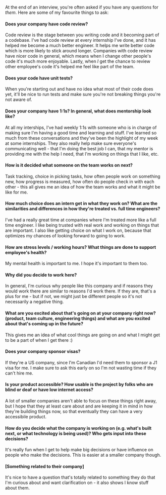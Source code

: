At the end of an interview, you're often asked if you have any questions for *them*. Here are some of my favourite things to ask:

#### Does your company have code review?

Code review is the stage between you writing code and it becoming part of a codebase. I've had code review at every internship I've done, and it has helped me become a much better engineer. It helps me write better code which is more likely to stick around longer. Companies with code review have nicer code in general, which means when I change other people's code it's much more enjoyable. Lastly, when *I* get the chance to review other employee's code it's helped me feel like part of the team.

#### Does your code have unit tests?

When you're starting out and have no idea what most of their code does yet, it'll be nice to run tests and make sure you're not breaking things you're not aware of.

#### Does your company have 1:1s? In general, what does mentorship look like?

At all my interships, I've had weekly 1:1s with someone who is in charge of making sure I'm having a good time and learning and stuff. I've learned so much from these conversations and they've been the highlight of my week at some internships. They also really help make sure everyone's communicating well - that I'm doing the best job I can, that my mentor is providing me with the help I need, that I'm working on things that I like, etc.

#### How is it decided what someone on the team works on next?

Task tracking, choice in picking tasks, how often people work on something new, how progress is measured, how often do people check in with each other - this all gives me an idea of how the team works and what it might be like for me.


#### How much choice does an intern get in what they work on? What are the similarities and differences in how they're treated vs. full time engineers?

I've had a really great time at companies where I'm treated more like a full time engineer. I like being trusted with real work and working on things that are important. I also like getting choice on what I work on, because that optimizes my chances of looking forward to going to work.


#### How are stress levels / working hours? What things are done to support employee's health?

My mental health is important to me. I hope it's important to them too.


#### Why did you decide to work here?

In general, I'm curious why people like this company and if reasons they would work there are similar to reasons I'd work there. If they are, that's a plus for me - but if not, we might just be different people so it's not necessarily a negative thing.


#### What are you excited about that's going on at your company right now? (product, team culture, engineering things) and what are you excited about that's coming up in the future?

This gives me an idea of what cool things are going on and what I might get to be a part of when I get there :)


#### Does your company sponsor visas?

If they're a US company, since I'm Canadian I'd need them to sponsor a J1 visa for me. I make sure to ask this early on so I'm not wasting time if they can't hire me.


#### Is your product accessible? How usable is the project by folks who are blind or deaf or have low internet access?

A lot of smaller companies aren't able to focus on these things right away, but I hope that they at least care about and are keeping it in mind in how they're building things now, so that eventually they can have a very accessibile product.


#### How do you decide what the company is working on (e.g. what's built next, or what technology is being used)? Who gets input into these decisions?

It's really fun when I get to help make big decisions or have influence on people who make the decisions. This is easier at a smaller company though.


#### [Something related to their company]

It's nice to have a question that's totally related to something they do that I'm curious about and want clarification on - it also shows I know stuff about them.
